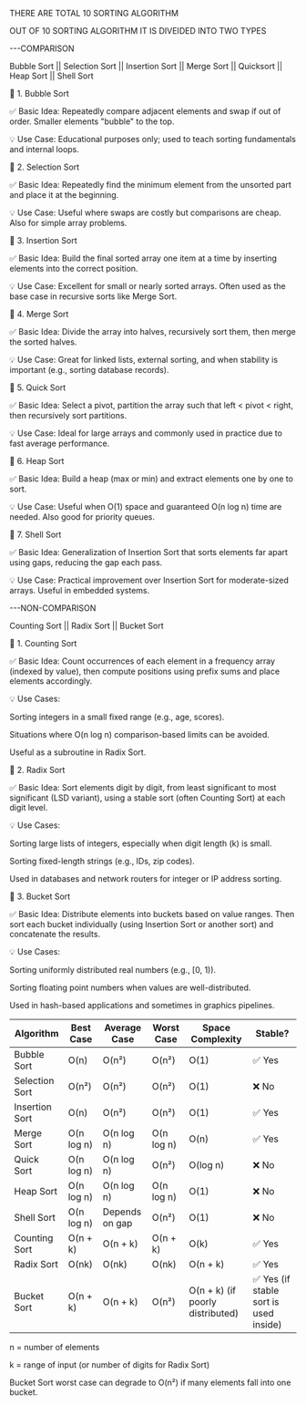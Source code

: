 THERE ARE TOTAL 10 SORTING ALGORITHM

OUT OF 10 SORTING ALGORITHM IT IS DIVEIDED INTO TWO TYPES 

---COMPARISON
    
Bubble Sort || Selection Sort || Insertion Sort || Merge Sort || Quicksort || Heap Sort || Shell Sort
    
🔹 1. Bubble Sort

✅ Basic Idea:
Repeatedly compare adjacent elements and swap if out of order. Smaller elements "bubble" to the top.

💡 Use Case:
Educational purposes only; used to teach sorting fundamentals and internal loops.

🔹 2. Selection Sort

✅ Basic Idea:
Repeatedly find the minimum element from the unsorted part and place it at the beginning.

💡 Use Case:
Useful where swaps are costly but comparisons are cheap. Also for simple array problems.

🔹 3. Insertion Sort

✅ Basic Idea:
Build the final sorted array one item at a time by inserting elements into the correct position.

💡 Use Case:
Excellent for small or nearly sorted arrays. Often used as the base case in recursive sorts like Merge Sort.

🔹 4. Merge Sort

✅ Basic Idea:
Divide the array into halves, recursively sort them, then merge the sorted halves.

💡 Use Case:
Great for linked lists, external sorting, and when stability is important (e.g., sorting database records).

🔹 5. Quick Sort

✅ Basic Idea:
Select a pivot, partition the array such that left < pivot < right, then recursively sort partitions.

💡 Use Case:
Ideal for large arrays and commonly used in practice due to fast average performance.

🔹 6. Heap Sort

✅ Basic Idea:
Build a heap (max or min) and extract elements one by one to sort.

💡 Use Case:
Useful when O(1) space and guaranteed O(n log n) time are needed. Also good for priority queues.

🔹 7. Shell Sort

✅ Basic Idea:
Generalization of Insertion Sort that sorts elements far apart using gaps, reducing the gap each pass.

💡 Use Case:
Practical improvement over Insertion Sort for moderate-sized arrays. Useful in embedded systems.



---NON-COMPARISON
    
Counting Sort || Radix Sort || Bucket Sort
    
🔹 1. Counting Sort

✅ Basic Idea:
Count occurrences of each element in a frequency array (indexed by value), then compute positions using prefix sums and place elements accordingly.

💡 Use Cases:

Sorting integers in a small fixed range (e.g., age, scores).

Situations where O(n log n) comparison-based limits can be avoided.

Useful as a subroutine in Radix Sort.

🔹 2. Radix Sort

✅ Basic Idea:
Sort elements digit by digit, from least significant to most significant (LSD variant), using a stable sort (often Counting Sort) at each digit level.

💡 Use Cases:

Sorting large lists of integers, especially when digit length (k) is small.

Sorting fixed-length strings (e.g., IDs, zip codes).

Used in databases and network routers for integer or IP address sorting.

🔹 3. Bucket Sort

✅ Basic Idea:
Distribute elements into buckets based on value ranges. Then sort each bucket individually (using Insertion Sort or another sort) and concatenate the results.

💡 Use Cases:

Sorting uniformly distributed real numbers (e.g., [0, 1)).

Sorting floating point numbers when values are well-distributed.

Used in hash-based applications and sometimes in graphics pipelines.



| Algorithm          | Best Case     | Average Case   | Worst Case | Space Complexity                     | Stable?                              |
| ------------------ | ------------- | -------------- | ---------- | ----------------------------------   | -------------------------------------|                     
| Bubble Sort        | O(n)          | O(n²)          | O(n²)      | O(1)                                 | ✅ Yes                               |
| Selection Sort     | O(n²)         | O(n²)          | O(n²)      | O(1)                                 | ❌ No                                |
| Insertion Sort     | O(n)          | O(n²)          | O(n²)      | O(1)                                 | ✅ Yes                               |
| Merge Sort         | O(n log n)    | O(n log n)     | O(n log n) | O(n)                                 | ✅ Yes                               |
| Quick Sort         | O(n log n)    | O(n log n)     | O(n²)      | O(log n)                             | ❌ No                                |
| Heap Sort          | O(n log n)    | O(n log n)     | O(n log n) | O(1)                                 | ❌ No                                |
| Shell Sort         | O(n log n)    | Depends on gap | O(n²)      | O(1)                                 | ❌ No                                |
| Counting Sort	     | O(n + k)	     | O(n + k)	      | O(n + k)   | O(k)	                              | ✅ Yes                               |
| Radix Sort	     | O(nk)	     | O(nk)	      | O(nk)	   | O(n + k)	                          | ✅ Yes                               |
| Bucket Sort	     | O(n + k)      | O(n + k)       |	O(n²)      | O(n + k)  (if poorly distributed)    |✅ Yes (if stable sort is used inside)|	
                                                                                  	

n = number of elements

k = range of input (or number of digits for Radix Sort)

Bucket Sort worst case can degrade to O(n²) if many elements fall into one bucket.


